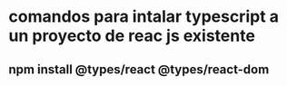 # comandos para intalar typescript a un proyecto de reac  js existente
## npm install @types/react @types/react-dom
